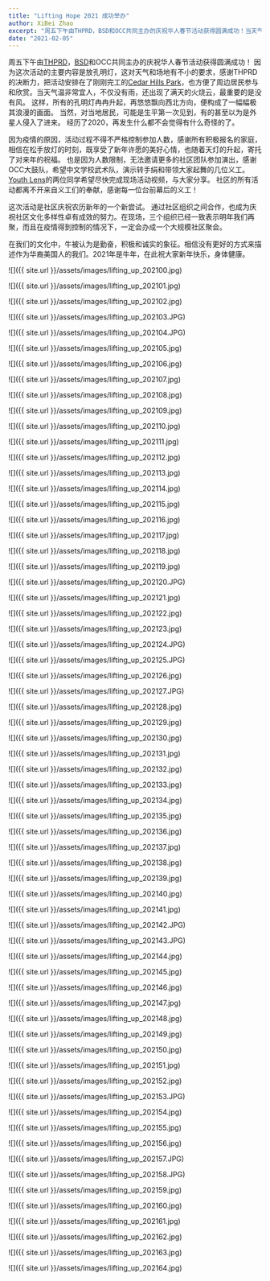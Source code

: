 ```yaml
---
title: "Lifting Hope 2021 成功举办"
author: XiBei Zhao
excerpt: "周五下午由THPRD，BSD和OCC共同主办的庆祝华人春节活动获得圆满成功！当天气温非常宜人，不仅没有雨，还出现了满天的火烧云，最重要的是没有风。 这样，所有的孔明灯冉冉升起，再悠悠飘向西北方向，便构成了一幅幅极其浪漫的画面。当然，对当地居民，可能是生平第一次见到，有的甚至以为是外星人侵入了进来。 经历了2020，再发生什么都不会觉得有什么奇怪的了。"
date: "2021-02-05"
---
```


周五下午由[THPRD](http://www.thprd.org/)，[BSD](https://www.beaverton.k12.or.us/)和OCC共同主办的庆祝华人春节活动获得圆满成功！ 因为这次活动的主要内容是放孔明灯，这对天气和场地有不小的要求，感谢THPRD的决断力，把活动安排在了刚刚完工的[Cedar Hills Park](https://www.google.com/maps/place/Cedar+Hills+Park/@45.5018393,-122.8030372,17.54z/data=!4m5!3m4!1s0x0:0xe5da33b7b8c54665!8m2!3d45.5024818!4d-122.803294)，也方便了周边居民参与和欣赏。当天气温非常宜人，不仅没有雨，还出现了满天的火烧云，最重要的是没有风。 这样，所有的孔明灯冉冉升起，再悠悠飘向西北方向，便构成了一幅幅极其浪漫的画面。 当然，对当地居民，可能是生平第一次见到，有的甚至以为是外星人侵入了进来。 经历了2020，再发生什么都不会觉得有什么奇怪的了。

因为疫情的原因，活动过程不得不严格控制参加人数，感谢所有积极报名的家庭，相信在松手放灯的时刻，既享受了新年许愿的美好心情，也随着天灯的升起，寄托了对来年的祝福。 也是因为人数限制，无法邀请更多的社区团队参加演出，感谢OCC大鼓队，希望中文学校武术队，演示转手绢和带领大家起舞的几位义工。 [Youth Lens](http://pdxchinese.org/youthlens/)的两位同学希望尽快完成现场活动视频，与大家分享。 社区的所有活动都离不开来自义工们的奉献，感谢每一位台前幕后的义工！

这次活动是社区庆祝农历新年的一个新尝试。 通过社区组织之间合作，也成为庆祝社区文化多样性卓有成效的努力。在现场，三个组织已经一致表示明年我们再聚，而且在疫情得到控制的情况下，一定会办成一个大规模社区聚会。

在我们的文化中，牛被认为是勤奋，积极和诚实的象征。相信没有更好的方式来描述作为华裔美国人的我们。2021年是牛年，在此祝大家新年快乐，身体健康。

![]({{ site.url }}/assets/images/lifting_up_202100.jpg)

![]({{ site.url }}/assets/images/lifting_up_202101.jpg)

![]({{ site.url }}/assets/images/lifting_up_202102.jpg)

![]({{ site.url }}/assets/images/lifting_up_202103.JPG)

![]({{ site.url }}/assets/images/lifting_up_202104.JPG)

![]({{ site.url }}/assets/images/lifting_up_202105.jpg)

![]({{ site.url }}/assets/images/lifting_up_202106.jpg)

![]({{ site.url }}/assets/images/lifting_up_202107.jpg)

![]({{ site.url }}/assets/images/lifting_up_202108.jpg)

![]({{ site.url }}/assets/images/lifting_up_202109.jpg)

![]({{ site.url }}/assets/images/lifting_up_202110.jpg)

![]({{ site.url }}/assets/images/lifting_up_202111.jpg)

![]({{ site.url }}/assets/images/lifting_up_202112.jpg)

![]({{ site.url }}/assets/images/lifting_up_202113.jpg)

![]({{ site.url }}/assets/images/lifting_up_202114.jpg)

![]({{ site.url }}/assets/images/lifting_up_202115.jpg)

![]({{ site.url }}/assets/images/lifting_up_202116.jpg)

![]({{ site.url }}/assets/images/lifting_up_202117.jpg)

![]({{ site.url }}/assets/images/lifting_up_202118.jpg)

![]({{ site.url }}/assets/images/lifting_up_202119.jpg)

![]({{ site.url }}/assets/images/lifting_up_202120.JPG)

![]({{ site.url }}/assets/images/lifting_up_202121.jpg)

![]({{ site.url }}/assets/images/lifting_up_202122.jpg)

![]({{ site.url }}/assets/images/lifting_up_202123.jpg)

![]({{ site.url }}/assets/images/lifting_up_202124.JPG)

![]({{ site.url }}/assets/images/lifting_up_202125.JPG)

![]({{ site.url }}/assets/images/lifting_up_202126.jpg)

![]({{ site.url }}/assets/images/lifting_up_202127.JPG)

![]({{ site.url }}/assets/images/lifting_up_202128.jpg)

![]({{ site.url }}/assets/images/lifting_up_202129.jpg)

![]({{ site.url }}/assets/images/lifting_up_202130.jpg)

![]({{ site.url }}/assets/images/lifting_up_202131.jpg)

![]({{ site.url }}/assets/images/lifting_up_202132.jpg)

![]({{ site.url }}/assets/images/lifting_up_202133.jpg)

![]({{ site.url }}/assets/images/lifting_up_202134.jpg)

![]({{ site.url }}/assets/images/lifting_up_202135.jpg)

![]({{ site.url }}/assets/images/lifting_up_202136.jpg)

![]({{ site.url }}/assets/images/lifting_up_202137.jpg)

![]({{ site.url }}/assets/images/lifting_up_202138.jpg)

![]({{ site.url }}/assets/images/lifting_up_202139.jpg)

![]({{ site.url }}/assets/images/lifting_up_202140.jpg)

![]({{ site.url }}/assets/images/lifting_up_202141.jpg)

![]({{ site.url }}/assets/images/lifting_up_202142.JPG)

![]({{ site.url }}/assets/images/lifting_up_202143.JPG)

![]({{ site.url }}/assets/images/lifting_up_202144.jpg)

![]({{ site.url }}/assets/images/lifting_up_202145.jpg)

![]({{ site.url }}/assets/images/lifting_up_202146.jpg)

![]({{ site.url }}/assets/images/lifting_up_202147.jpg)

![]({{ site.url }}/assets/images/lifting_up_202148.jpg)

![]({{ site.url }}/assets/images/lifting_up_202149.jpg)

![]({{ site.url }}/assets/images/lifting_up_202150.jpg)

![]({{ site.url }}/assets/images/lifting_up_202151.jpg)

![]({{ site.url }}/assets/images/lifting_up_202152.jpg)

![]({{ site.url }}/assets/images/lifting_up_202153.JPG)

![]({{ site.url }}/assets/images/lifting_up_202154.jpg)

![]({{ site.url }}/assets/images/lifting_up_202155.jpg)

![]({{ site.url }}/assets/images/lifting_up_202156.jpg)

![]({{ site.url }}/assets/images/lifting_up_202157.JPG)

![]({{ site.url }}/assets/images/lifting_up_202158.JPG)

![]({{ site.url }}/assets/images/lifting_up_202159.jpg)

![]({{ site.url }}/assets/images/lifting_up_202160.jpg)

![]({{ site.url }}/assets/images/lifting_up_202161.jpg)

![]({{ site.url }}/assets/images/lifting_up_202162.jpg)

![]({{ site.url }}/assets/images/lifting_up_202163.jpg)

![]({{ site.url }}/assets/images/lifting_up_202164.jpg)
